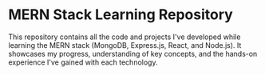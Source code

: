 # MERN Stack Learning Repository

This repository contains all the code and projects I've developed while learning the MERN stack (MongoDB, Express.js, React, and Node.js). It showcases my progress, understanding of key concepts, and the hands-on experience I've gained with each technology.

